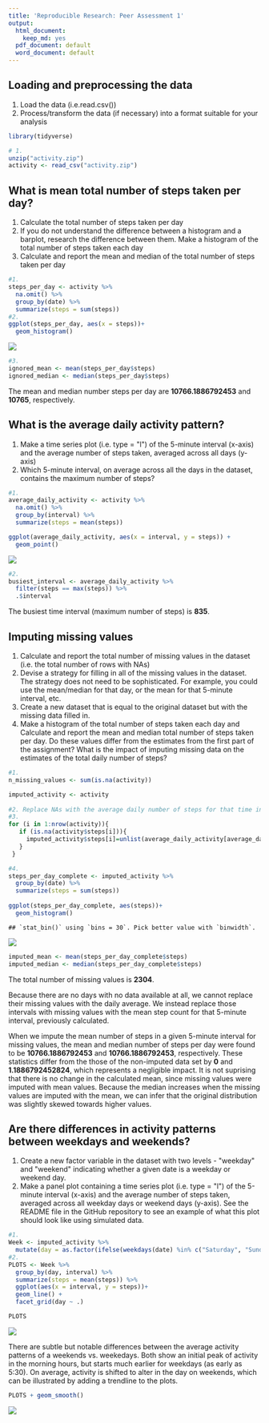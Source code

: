 ```yaml
---
title: 'Reproducible Research: Peer Assessment 1'
output:
  html_document:
    keep_md: yes
  pdf_document: default
  word_document: default
---
```



## Loading and preprocessing the data
1. Load the data (i.e.read.csv())
2. Process/transform the data (if necessary) into a format suitable for your analysis

```r
library(tidyverse)

# 1.
unzip("activity.zip")
activity <- read_csv("activity.zip")
```



## What is mean total number of steps taken per day?
1. Calculate the total number of steps taken per day
2. If you do not understand the difference between a histogram and a barplot, research the difference between them. Make a histogram of the total number of steps taken each day
3. Calculate and report the mean and median of the total number of steps taken per day

```r
#1. 
steps_per_day <- activity %>%
  na.omit() %>% 
  group_by(date) %>% 
  summarize(steps = sum(steps))
#2.  
ggplot(steps_per_day, aes(x = steps))+
  geom_histogram()
```

![](PA1_template_files/figure-html/unnamed-chunk-2-1.png)<!-- -->

```r
#3.
ignored_mean <- mean(steps_per_day$steps)
ignored_median <- median(steps_per_day$steps)
```

The mean and median number steps per day are **10766.1886792453** and **10765**, respectively.



## What is the average daily activity pattern?
1. Make a time series plot (i.e. type = "l") of the 5-minute interval (x-axis) and the average number of steps taken, averaged across all days (y-axis)
2. Which 5-minute interval, on average across all the days in the dataset, contains the maximum number of steps?

```r
#1. 
average_daily_activity <- activity %>% 
  na.omit() %>% 
  group_by(interval) %>% 
  summarize(steps = mean(steps))

ggplot(average_daily_activity, aes(x = interval, y = steps)) +
  geom_point()
```

![](PA1_template_files/figure-html/unnamed-chunk-3-1.png)<!-- -->

```r
#2. 
busiest_interval <- average_daily_activity %>% 
  filter(steps == max(steps)) %>% 
  .$interval
```
The busiest time interval (maximum number of steps) is **835**.


## Imputing missing values
1. Calculate and report the total number of missing values in the dataset (i.e. the total number of rows with NAs)
2. Devise a strategy for filling in all of the missing values in the dataset. The strategy does not need to be sophisticated. For example, you could use the mean/median for that day, or the mean for that 5-minute interval, etc.
3. Create a new dataset that is equal to the original dataset but with the missing data filled in.
4. Make a histogram of the total number of steps taken each day and Calculate and report the mean and median total number of steps taken per day. Do these values differ from the estimates from the first part of the assignment? What is the impact of imputing missing data on the estimates of the total daily number of steps?

```r
#1.
n_missing_values <- sum(is.na(activity))

imputed_activity <- activity
 
#2. Replace NAs with the average daily number of steps for that time interval
#3. 
for (i in 1:nrow(activity)){
   if (is.na(activity$steps[i])){
     imputed_activity$steps[i]=unlist(average_daily_activity[average_daily_activity$interval==activity$interval[[i]],"steps"])
   }
 }

#4.
steps_per_day_complete <- imputed_activity %>% 
  group_by(date) %>% 
  summarize(steps = sum(steps))
  
ggplot(steps_per_day_complete, aes(steps))+
  geom_histogram()
```

```
## `stat_bin()` using `bins = 30`. Pick better value with `binwidth`.
```

![](PA1_template_files/figure-html/unnamed-chunk-4-1.png)<!-- -->

```r
imputed_mean <- mean(steps_per_day_complete$steps)
imputed_median <- median(steps_per_day_complete$steps)
```
The total number of missing values is **2304**.

Because there are no days with no data available at all, we cannot replace their missing values with the daily average. We instead replace those intervals with missing values with the mean step count for that 5-minute interval, previously calculated.

When we impute the mean number of steps in a given 5-minute interval for missing values, the mean and median number of steps per day were found to be **10766.1886792453** and **10766.1886792453**, respectively. These statistics differ from the those of the non-imputed data set by **0** and **1.1886792452824**, which represents a negligible impact. It is not suprising that there is no change in the calculated mean, since missing values were imputed with mean values. Because the median increases when the missing values are imputed with the mean, we can infer that the original distribution was slightly skewed towards higher values.

## Are there differences in activity patterns between weekdays and weekends?
1. Create a new factor variable in the dataset with two levels - "weekday" and "weekend" indicating whether a given date is a weekday or weekend day.
2. Make a panel plot containing a time series plot (i.e. type = "l") of the 5-minute interval (x-axis) and the average number of steps taken, averaged across all weekday days or weekend days (y-axis). See the README file in the GitHub repository to see an example of what this plot should look like using simulated data.

```r
#1.
Week <- imputed_activity %>% 
  mutate(day = as.factor(ifelse(weekdays(date) %in% c("Saturday", "Sunday"),"weekend", "weekday")))
#2.
PLOTS <- Week %>% 
  group_by(day, interval) %>% 
  summarize(steps = mean(steps)) %>% 
  ggplot(aes(x = interval, y = steps))+
  geom_line() +
  facet_grid(day ~ .)

PLOTS
```

![](PA1_template_files/figure-html/unnamed-chunk-5-1.png)<!-- -->

There are subtle but notable differences between the average activity patterns of a weekends vs. weekedays. Both show an initial peak of activity in the morning hours, but starts much earlier for weekdays (as early as 5:30). On average, activity is shifted to alter in the day on weekends, which can be illustrated by adding a trendline to the plots.

```r
PLOTS + geom_smooth()
```

![](PA1_template_files/figure-html/unnamed-chunk-6-1.png)<!-- -->

